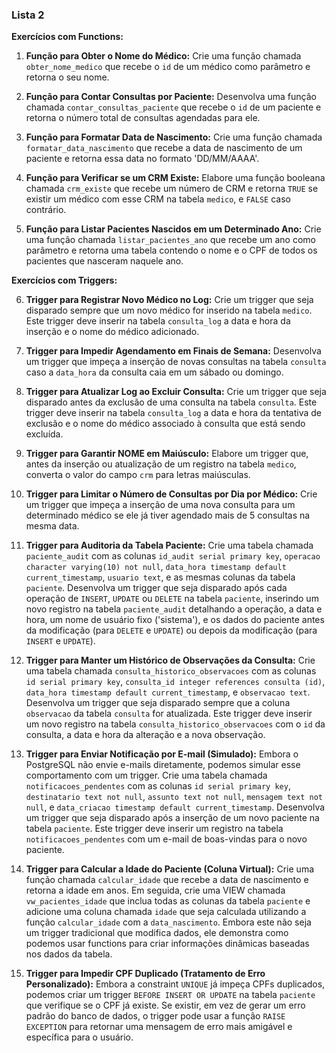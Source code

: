 ### Lista 2

**Exercícios com Functions:**

1.  **Função para Obter o Nome do Médico:** Crie uma função chamada `obter_nome_medico` que recebe o `id` de um médico como parâmetro e retorna o seu nome.

2.  **Função para Contar Consultas por Paciente:** Desenvolva uma função chamada `contar_consultas_paciente` que recebe o `id` de um paciente e retorna o número total de consultas agendadas para ele.

3.  **Função para Formatar Data de Nascimento:** Crie uma função chamada `formatar_data_nascimento` que recebe a data de nascimento de um paciente e retorna essa data no formato 'DD/MM/AAAA'.

4.  **Função para Verificar se um CRM Existe:** Elabore uma função booleana chamada `crm_existe` que recebe um número de CRM e retorna `TRUE` se existir um médico com esse CRM na tabela `medico`, e `FALSE` caso contrário.

5.  **Função para Listar Pacientes Nascidos em um Determinado Ano:** Crie uma função chamada `listar_pacientes_ano` que recebe um ano como parâmetro e retorna uma tabela contendo o nome e o CPF de todos os pacientes que nasceram naquele ano.

**Exercícios com Triggers:**

6.  **Trigger para Registrar Novo Médico no Log:** Crie um trigger que seja disparado sempre que um novo médico for inserido na tabela `medico`. Este trigger deve inserir na tabela `consulta_log` a data e hora da inserção e o nome do médico adicionado.

7.  **Trigger para Impedir Agendamento em Finais de Semana:** Desenvolva um trigger que impeça a inserção de novas consultas na tabela `consulta` caso a `data_hora` da consulta caia em um sábado ou domingo.

8.  **Trigger para Atualizar Log ao Excluir Consulta:** Crie um trigger que seja disparado antes da exclusão de uma consulta na tabela `consulta`. Este trigger deve inserir na tabela `consulta_log` a data e hora da tentativa de exclusão e o nome do médico associado à consulta que está sendo excluída.

9.  **Trigger para Garantir NOME em Maiúsculo:** Elabore um trigger que, antes da inserção ou atualização de um registro na tabela `medico`, converta o valor do campo `crm` para letras maiúsculas.

10. **Trigger para Limitar o Número de Consultas por Dia por Médico:** Crie um trigger que impeça a inserção de uma nova consulta para um determinado médico se ele já tiver agendado mais de 5 consultas na mesma data.

11. **Trigger para Auditoria da Tabela Paciente:** Crie uma tabela chamada `paciente_audit` com as colunas `id_audit serial primary key`, `operacao character varying(10) not null`, `data_hora timestamp default current_timestamp`, `usuario text`, e as mesmas colunas da tabela `paciente`. Desenvolva um trigger que seja disparado após cada operação de `INSERT`, `UPDATE` ou `DELETE` na tabela `paciente`, inserindo um novo registro na tabela `paciente_audit` detalhando a operação, a data e hora, um nome de usuário fixo ('sistema'), e os dados do paciente antes da modificação (para `DELETE` e `UPDATE`) ou depois da modificação (para `INSERT` e `UPDATE`).

12. **Trigger para Manter um Histórico de Observações da Consulta:** Crie uma tabela chamada `consulta_historico_observacoes` com as colunas `id serial primary key`, `consulta_id integer references consulta (id)`, `data_hora timestamp default current_timestamp`, e `observacao text`. Desenvolva um trigger que seja disparado sempre que a coluna `observacao` da tabela `consulta` for atualizada. Este trigger deve inserir um novo registro na tabela `consulta_historico_observacoes` com o `id` da consulta, a data e hora da alteração e a nova observação.

13. **Trigger para Enviar Notificação por E-mail (Simulado):** Embora o PostgreSQL não envie e-mails diretamente, podemos simular esse comportamento com um trigger. Crie uma tabela chamada `notificacoes_pendentes` com as colunas `id serial primary key`, `destinatario text not null`, `assunto text not null`, `mensagem text not null`, e `data_criacao timestamp default current_timestamp`. Desenvolva um trigger que seja disparado após a inserção de um novo paciente na tabela `paciente`. Este trigger deve inserir um registro na tabela `notificacoes_pendentes` com um e-mail de boas-vindas para o novo paciente.

14. **Trigger para Calcular a Idade do Paciente (Coluna Virtual):** Crie uma função chamada `calcular_idade` que recebe a data de nascimento e retorna a idade em anos. Em seguida, crie uma VIEW chamada `vw_pacientes_idade` que inclua todas as colunas da tabela `paciente` e adicione uma coluna chamada `idade` que seja calculada utilizando a função `calcular_idade` com a `data_nascimento`. Embora este não seja um trigger tradicional que modifica dados, ele demonstra como podemos usar functions para criar informações dinâmicas baseadas nos dados da tabela.

15. **Trigger para Impedir CPF Duplicado (Tratamento de Erro Personalizado):** Embora a constraint `UNIQUE` já impeça CPFs duplicados, podemos criar um trigger `BEFORE INSERT OR UPDATE` na tabela `paciente` que verifique se o CPF já existe. Se existir, em vez de gerar um erro padrão do banco de dados, o trigger pode usar a função `RAISE EXCEPTION` para retornar uma mensagem de erro mais amigável e específica para o usuário.
